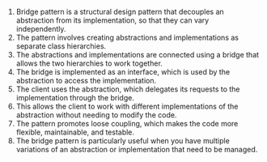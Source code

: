 

1. Bridge pattern is a structural design pattern that decouples an abstraction from its implementation, so that they can vary independently.
2. The pattern involves creating abstractions and implementations as separate class hierarchies.
3. The abstractions and implementations are connected using a bridge that allows the two hierarchies to work together.
4. The bridge is implemented as an interface, which is used by the abstraction to access the implementation.
5. The client uses the abstraction, which delegates its requests to the implementation through the bridge.
6. This allows the client to work with different implementations of the abstraction without needing to modify the code.
7. The pattern promotes loose coupling, which makes the code more flexible, maintainable, and testable.
8. The bridge pattern is particularly useful when you have multiple variations of an abstraction or implementation that need to be managed.